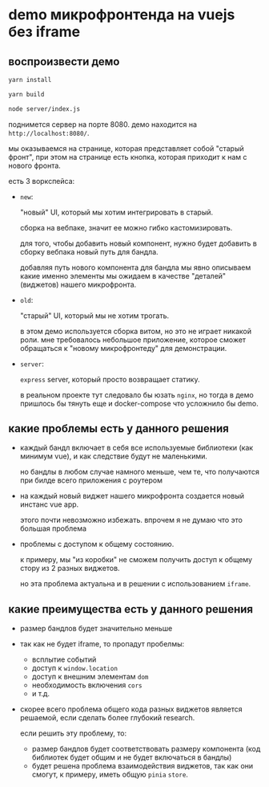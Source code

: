 # demo микрофронтенда на vuejs без iframe

## воспроизвести демо
```sh
yarn install
```
```sh
yarn build
```
```sh
node server/index.js
```
поднимется сервер на порте 8080.
демо находится на `http://localhost:8080/`.

мы оказываемся на странице, которая представляет собой "старый фронт", 
при этом на странице есть кнопка, которая приходит к нам с нового фронта.


есть 3 воркспейса:
- `new`:

  "новый" UI, который мы хотим интегрировать в старый.

  сборка на вебпаке, значит ее можно гибко кастомизировать.

  для того, чтобы добавить новый компонент, нужно будет добавить в сборку вебпака новый путь для бандла.

  добавляя путь нового компонента для бандла мы явно описываем 
  какие именно элементы мы ожидаем в качестве "деталей"(виджетов) нашего микрофронта.


- `old`:
  
  "старый" UI, который мы не хотим трогать.

  в этом демо используется сборка витом, но это не играет никакой роли.
  мне требовалось небольшое приложение, которое сможет обращаться к "новому микрофронтеду" для демонстрации.


- `server`:
  
  `express` server, который просто возвращает статику.

  в реальном проекте тут следовало бы юзать `nginx`, но тогда в демо пришлось бы тянуть еще и docker-compose
  что усложнило бы demo.


## какие проблемы есть у данного решения

- каждый бандл включает в себя все используемые библиотеки (как минимум vue),
  и как следствие будут не маленькими.

  но бандлы в любом случае намного меньше, чем те, что получаются при билде всего приложения с роутером


- на каждый новый виджет нашего микрофронта создается новый инстанс vue app.
  
  этого почти невозможно избежать.
  впрочем я не думаю что это большая проблема


- проблемы с доступом к общему состоянию.

  к примеру, мы "из коробки" не сможем получить доступ к общему стору из 2 разных виджетов.

  но эта проблема актуальна и в решении с использованием `iframe`.



## какие преимущества есть у данного решения

- размер бандлов будет значительно меньше

- так как не будет iframe, то пропадут пробелмы:
  - всплытие событий
  - доступ к `window.location`
  - доступ к внешним элементам `dom`
  - необходимость включения `cors`
  - и т.д.

- скорее всего проблема общего кода разных виджетов является решаемой, если сделать более глубокий research.

  если решить эту проблему, то:
  - размер бандлов будет соответствовать размеру компонента 
  (код библиотек будет общим и не будет включаться в бандлы)
  - будет решена проблема взаимодействия виджетов, так как они смогут, к примеру, иметь общую `pinia` `store`.